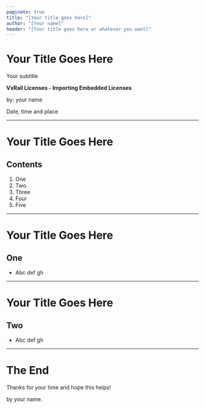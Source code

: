 ```yaml
---
paginate: true
title: "[Your title goes here]"
author: "[Your name]"
header: "[Your title goes here or whatever you want]"
---
```


<!-- _class: title -->

# Your Title Goes Here

Your subtitle

**VxRail Licenses - Importing Embedded Licenses**

by: your name

Date, time and place

---

# Your Title Goes Here
## Contents

1. One
2. Two
3. Three
4. Four
5. Five

---

# Your Title Goes Here
## One

- Abc def gh

---

# Your Title Goes Here
## Two

- Abc def gh

---

<!-- _class: title -->

# The End

Thanks for your time and hope this helps!

by your name.
